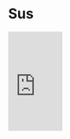 # Sus
<iframe width="110" height="200" src="https://www.myinstants.com/instant/sans-voice/embed/" frameborder="0" scrolling="no"></iframe>

